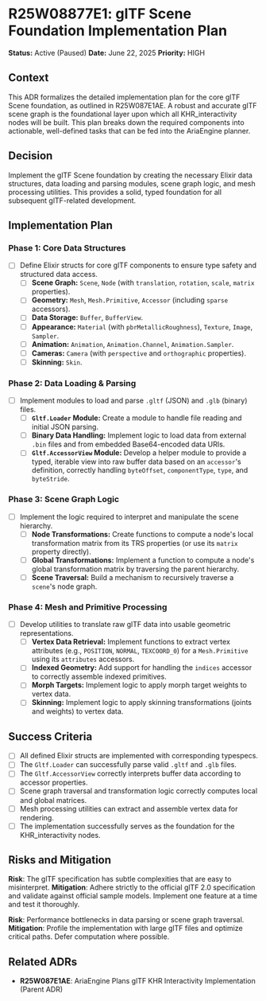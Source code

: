 # R25W08877E1: glTF Scene Foundation Implementation Plan

<!-- @adr_serial R25W08877E1 -->

**Status:** Active (Paused)
**Date:** June 22, 2025
**Priority:** HIGH

## Context

This ADR formalizes the detailed implementation plan for the core glTF Scene foundation, as outlined in R25W087E1AE. A robust and accurate glTF scene graph is the foundational layer upon which all KHR_interactivity nodes will be built. This plan breaks down the required components into actionable, well-defined tasks that can be fed into the AriaEngine planner.

## Decision

Implement the glTF Scene foundation by creating the necessary Elixir data structures, data loading and parsing modules, scene graph logic, and mesh processing utilities. This provides a solid, typed foundation for all subsequent glTF-related development.

## Implementation Plan

### Phase 1: Core Data Structures

- [ ] Define Elixir structs for core glTF components to ensure type safety and structured data access.
  - [ ] **Scene Graph:** `Scene`, `Node` (with `translation`, `rotation`, `scale`, `matrix` properties).
  - [ ] **Geometry:** `Mesh`, `Mesh.Primitive`, `Accessor` (including `sparse` accessors).
  - [ ] **Data Storage:** `Buffer`, `BufferView`.
  - [ ] **Appearance:** `Material` (with `pbrMetallicRoughness`), `Texture`, `Image`, `Sampler`.
  - [ ] **Animation:** `Animation`, `Animation.Channel`, `Animation.Sampler`.
  - [ ] **Cameras:** `Camera` (with `perspective` and `orthographic` properties).
  - [ ] **Skinning:** `Skin`.

### Phase 2: Data Loading & Parsing

- [ ] Implement modules to load and parse `.gltf` (JSON) and `.glb` (binary) files.
  - [ ] **`Gltf.Loader` Module:** Create a module to handle file reading and initial JSON parsing.
  - [ ] **Binary Data Handling:** Implement logic to load data from external `.bin` files and from embedded Base64-encoded data URIs.
  - [ ] **`Gltf.AccessorView` Module:** Develop a helper module to provide a typed, iterable view into raw buffer data based on an `accessor`'s definition, correctly handling `byteOffset`, `componentType`, `type`, and `byteStride`.

### Phase 3: Scene Graph Logic

- [ ] Implement the logic required to interpret and manipulate the scene hierarchy.
  - [ ] **Node Transformations:** Create functions to compute a node's local transformation matrix from its TRS properties (or use its `matrix` property directly).
  - [ ] **Global Transformations:** Implement a function to compute a node's global transformation matrix by traversing the parent hierarchy.
  - [ ] **Scene Traversal:** Build a mechanism to recursively traverse a `scene`'s node graph.

### Phase 4: Mesh and Primitive Processing

- [ ] Develop utilities to translate raw glTF data into usable geometric representations.
  - [ ] **Vertex Data Retrieval:** Implement functions to extract vertex attributes (e.g., `POSITION`, `NORMAL`, `TEXCOORD_0`) for a `Mesh.Primitive` using its `attributes` accessors.
  - [ ] **Indexed Geometry:** Add support for handling the `indices` accessor to correctly assemble indexed primitives.
  - [ ] **Morph Targets:** Implement logic to apply morph target weights to vertex data.
  - [ ] **Skinning:** Implement logic to apply skinning transformations (joints and weights) to vertex data.

## Success Criteria

- [ ] All defined Elixir structs are implemented with corresponding typespecs.
- [ ] The `Gltf.Loader` can successfully parse valid `.gltf` and `.glb` files.
- [ ] The `Gltf.AccessorView` correctly interprets buffer data according to accessor properties.
- [ ] Scene graph traversal and transformation logic correctly computes local and global matrices.
- [ ] Mesh processing utilities can extract and assemble vertex data for rendering.
- [ ] The implementation successfully serves as the foundation for the KHR_interactivity nodes.

## Risks and Mitigation

**Risk**: The glTF specification has subtle complexities that are easy to misinterpret.
**Mitigation**: Adhere strictly to the official glTF 2.0 specification and validate against official sample models. Implement one feature at a time and test it thoroughly.

**Risk**: Performance bottlenecks in data parsing or scene graph traversal.
**Mitigation**: Profile the implementation with large glTF files and optimize critical paths. Defer computation where possible.

## Related ADRs

- **R25W087E1AE**: AriaEngine Plans glTF KHR Interactivity Implementation (Parent ADR)
